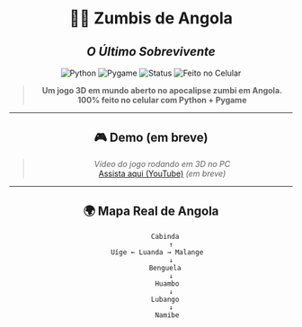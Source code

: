 <div align="center">

# 🧟‍♂️ **Zumbis de Angola**  
## _O Último Sobrevivente_

![Python](https://img.shields.io/badge/Python-3.8%2B-blue?style=flat-square&logo=python)
![Pygame](https://img.shields.io/badge/Pygame-2.5.2-green?style=flat-square)
![Status](https://img.shields.io/badge/Status-Em%20Desenvolvimento-yellow?style=flat-square)
![Feito no Celular](https://img.shields.io/badge/Feito%20no-Celular-FF69B4?style=flat-square)

> **Um jogo 3D em mundo aberto no apocalipse zumbi em Angola.**  
> **100% feito no celular com Python + Pygame**

---

## 🎮 **Demo (em breve)**
> _Vídeo do jogo rodando em 3D no PC_  
> [Assista aqui (YouTube)](https://youtube.com) *(em breve)*

---

## 🌍 **Mapa Real de Angola**
```text
       Cabinda
          ↑
   Uíge ← Luanda → Malange
          ↓
       Benguela
          ↓
        Huambo
          ↓
       Lubango
          ↓
        Namibe